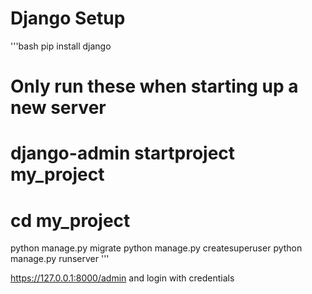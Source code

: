 # Django Setup
'''bash
pip install django
# Only run these when starting up a new server
# django-admin startproject my_project
# cd my_project
python manage.py migrate
python manage.py createsuperuser
python manage.py runserver
'''

https://127.0.0.1:8000/admin and login with credentials
